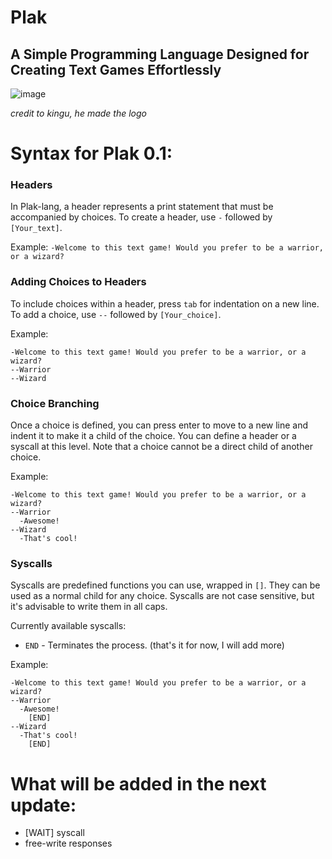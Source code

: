 # Plak
## A Simple Programming Language Designed for Creating Text Games Effortlessly

![image](https://github.com/SuperTavor/Plak/assets/111663937/5ddaf243-dbed-4a64-8485-cd8790e516cd)

*credit to kingu, he made the logo*

# Syntax for Plak 0.1:
### Headers
In Plak-lang, a header represents a print statement that must be accompanied by choices.
To create a header, use `-` followed by `[Your_text]`.

Example:
```-Welcome to this text game! Would you prefer to be a warrior, or a wizard?```

### Adding Choices to Headers
To include choices within a header, press `tab` for indentation on a new line.
To add a choice, use `--` followed by `[Your_choice]`.

Example:
```
-Welcome to this text game! Would you prefer to be a warrior, or a wizard?
--Warrior
--Wizard
```

### Choice Branching
Once a choice is defined, you can press enter to move to a new line and indent it to make it a child of the choice.
You can define a header or a syscall at this level. Note that a choice cannot be a direct child of another choice.

Example:
```
-Welcome to this text game! Would you prefer to be a warrior, or a wizard?
--Warrior
  -Awesome!
--Wizard
  -That's cool!
```

### Syscalls
Syscalls are predefined functions you can use, wrapped in `[]`. They can be used as a normal child for any choice. Syscalls are not case sensitive, but it's advisable to write them in all caps.

Currently available syscalls:
- `END` - Terminates the process.
(that's it for now, I will add more)

Example:
```
-Welcome to this text game! Would you prefer to be a warrior, or a wizard?
--Warrior
  -Awesome!
    [END]
--Wizard
  -That's cool!
    [END]
```
# What will be added in the next update:
- [WAIT] syscall
- free-write responses

